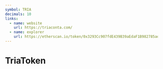 ```yaml
---
symbol: TRIA
decimals: 10
links:
  - name: website
    url: https://triaconta.com/
  - name: explorer
    url: https://etherscan.io/token/0x3293Cc907fdE439B39aEdaF1B982785adaFf186b
---
```


# TriaToken
